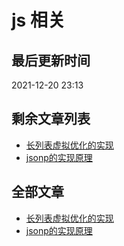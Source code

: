 # js 相关

## 最后更新时间
2021-12-20 23:13

## 剩余文章列表
- [长列表虚拟优化的实现](https://github.com/bosens-China/blog/issues/23)
- [jsonp的实现原理](https://github.com/bosens-China/blog/issues/29)

## 全部文章
- [长列表虚拟优化的实现](https://github.com/bosens-China/blog/issues/23)
- [jsonp的实现原理](https://github.com/bosens-China/blog/issues/29)
